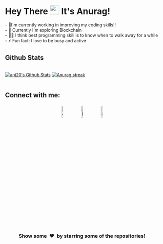 <div>
    <h1>Hey There <img src="https://media.giphy.com/media/hvRJCLFzcasrR4ia7z/giphy.gif" height="30px"> It's Anurag! </h1>
</div>
<div> - 🔭I'm currently working in improving my coding skills!!</div>
<div> - 🥅 Currently I'm exploring Blockchain </div>
<div> - 👨‍💻 I think best programming skill is to know when to walk away for a while </div>
<div> - ⚡ Fun fact: I love to be busy and active </div>

## Github Stats
  <br/>
  <div>
    <a href="https://github.com/anj20"><img alt="anj20's Github Stats" src="https://github-readme-stats.vercel.app/api?username=anj20&show_icons=true&count_private=true&theme=react&hide_border=true&bg_color=0D1117" /></a>
    <a href="https://github.com/anj20"><img title="🔥 Get streak stats for your profile at git.io/streak-stats" alt="Anurag streak" src="https://github-readme-streak-stats.herokuapp.com/?user=anj20&theme=black-ice&hide_border=true&stroke=0000&background=060A0CD0"/></a>
  </div>
<br/>

## Connect with me:
<p align="center" >
	<a href="https://github.com/anj20"><img alt="github" width="10%" style="padding:5px" src="https://img.icons8.com/clouds/100/000000/github.png"/></a>
	<a href="https://www.linkedin.com/in/anj20/"><img alt="linkedin" width="10%" style="padding:5px" src="https://img.icons8.com/clouds/100/000000/linkedin.png"/></a>
	<a href="https://www.instagram.com/thetheophany/"><img alt="instagram" width="10%" style="padding:5px" src="https://img.icons8.com/clouds/100/000000/instagram.png"/></a>
</p>

<h3 align='center'>Show some &nbsp;❤️&nbsp; by starring some of the repositories! </h3> 
